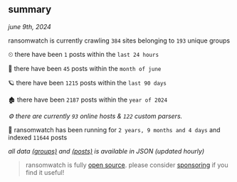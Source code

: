 
## summary
_june 9th, 2024_

ransomwatch is currently crawling `384` sites belonging to `193` unique groups

⏲ there have been `1` posts within the `last 24 hours`

🦈 there have been `45` posts within the `month of june`

🪐 there have been `1215` posts within the `last 90 days`

🏚 there have been `2187` posts within the `year of 2024`

_⚙️ there are currently `93` online hosts & `122` custom parsers._

🦕 ransomwatch has been running for `2 years, 9 months and 4 days` and indexed `11644` posts

_all data  [(groups)](http://ransomwhat.telemetry.ltd/groups) and [(posts)](http://ransomwhat.telemetry.ltd/posts) is available in JSON (updated hourly)_

> ransomwatch is fully [open source](https://github.com/joshhighet/ransomwatch#ransomwatch--). please consider [sponsoring](https://github.com/sponsors/joshhighet) if you find it useful!
